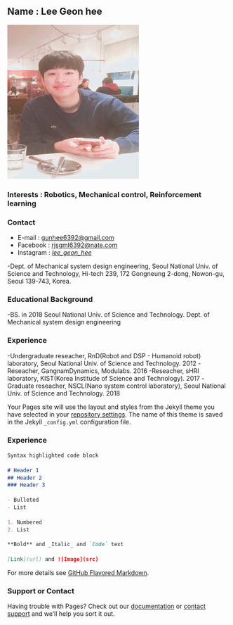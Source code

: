 
## Name : Lee Geon hee

<img src="./images/profile2.png" width="300" height="350"  class="center">


### Interests : Robotics, Mechanical control, Reinforcement learning

### Contact

- E-mail : gunhee6392@gmail.com
- Facebook : rjsgml6392@nate.com
- Instagram : [_lee_geon_hee_](https://www.instagram.com/_lee_geon_hee_/)
 
-Dept. of Mechanical system design engineering, Seoul National Univ. of Science and Technology, Hi-tech 239, 172 Gongneung 2-dong, Nowon-gu, Seoul 139-743, Korea.

### Educational Background 

-BS. in 2018 Seoul National Univ. of Science and Technology.  Dept. of Mechanical system design engineering



### Experience
 
-Undergraduate reseacher, RnD(Robot and DSP - Humanoid robot) laboratory, Seoul National Univ. of Science and Technology. 2012
-Reseacher, GangnamDynamics, Modulabs. 2016
-Reseacher, sHRI laboratory, KIST(Korea Institude of Science and Technology). 2017
-Graduate reseacher, NSCL(Nano system control laboratory), Seoul National Univ. of Science and Technology. 2018


Your Pages site will use the layout and styles from the Jekyll theme you have selected in your [repository settings](https://github.com/Geonhee-LEE/geon.github.io/settings). The name of this theme is saved in the Jekyll `_config.yml` configuration file.


### Experience
 
 
 
```markdown
Syntax highlighted code block

# Header 1
## Header 2
### Header 3

- Bulleted
- List

1. Numbered
2. List

**Bold** and _Italic_ and `Code` text

[Link](url) and ![Image](src)
```

For more details see [GitHub Flavored Markdown](https://guides.github.com/features/mastering-markdown/).


### Support or Contact

Having trouble with Pages? Check out our [documentation](https://help.github.com/categories/github-pages-basics/) or [contact support](https://github.com/contact) and we’ll help you sort it out.
